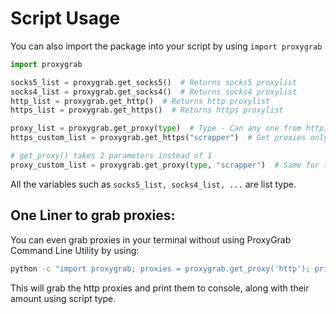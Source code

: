 # Script Usage

You can also import the package into your script by using `import proxygrab`

```py
import proxygrab

socks5_list = proxygrab.get_socks5()  # Returns socks5 proxylist
socks4_list = proxygrab.get_socks4()  # Returns socks4 proxylist
http_list = proxygrab.get_http()  # Returns http proxylist
https_list = proxygrab.get_https()  # Returns https proxylist

proxy_list = proxygrab.get_proxy(type)  # Type - Can any one from http, https, socks4, socks5
https_custom_list = proxygrab.get_https("scrapper")  # Get proxies only from scrappers

# get_proxy() takes 2 parameters instead of 1
proxy_custom_list = proxygrab.get_proxy(type, "scrapper")  # Same for this, where type = api, scrapper or all
```

All the variables such as `socks5_list, socks4_list, ...` are list type.

## One Liner to grab proxies:

You can even grab proxies in your terminal without using ProxyGrab Command Line Utility by using:</br>
```sh
python -c "import proxygrab; proxies = proxygrab.get_proxy('http'); print(proxies); print(len(proxies))"
```
This will grab the http proxies and print them to console, along with their amount using script type.